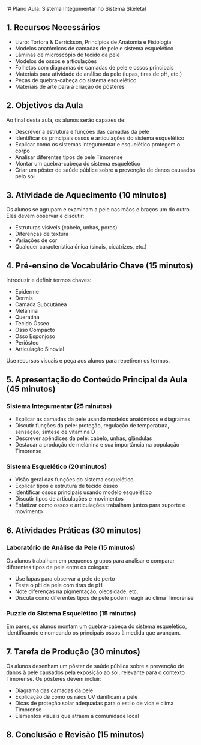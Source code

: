 '# Plano Aula: Sistema Integumentar no Sistema Skeletal

## 1. Recursos Necessários

- Livro: Tortora & Derrickson, Princípios de Anatomia e Fisiologia
- Modelos anatómicos de camadas de pele e sistema esquelético
- Lâminas de microscópio de tecido da pele
- Modelos de ossos e articulações
- Folhetos com diagramas de camadas de pele e ossos principais
- Materiais para atividade de análise da pele (lupas, tiras de pH, etc.)
- Peças de quebra-cabeça do sistema esquelético
- Materiais de arte para a criação de pôsteres

## 2. Objetivos da Aula

Ao final desta aula, os alunos serão capazes de:
- Descrever a estrutura e funções das camadas da pele
- Identificar os principais ossos e articulações do sistema esquelético
- Explicar como os sistemas integumentar e esquelético protegem o corpo
- Analisar diferentes tipos de pele Timorense
- Montar um quebra-cabeça do sistema esquelético
- Criar um pôster de saúde pública sobre a prevenção de danos causados pelo sol

## 3. Atividade de Aquecimento (10 minutos)

Os alunos se agrupam e examinam a pele nas mãos e braços um do outro. Eles devem observar e discutir:
- Estruturas visíveis (cabelo, unhas, poros)
- Diferenças de textura
- Variações de cor
- Qualquer característica única (sinais, cicatrizes, etc.)

## 4. Pré-ensino de Vocabulário Chave (15 minutos)

Introduzir e definir termos chaves:
- Epiderme
- Dermis
- Camada Subcutânea
- Melanina
- Queratina
- Tecido Ósseo
- Osso Compacto
- Osso Esponjoso
- Periósteo
- Articulação Sinovial

Use recursos visuais e peça aos alunos para repetirem os termos.

## 5. Apresentação do Conteúdo Principal da Aula (45 minutos)

### Sistema Integumentar (25 minutos)
- Explicar as camadas da pele usando modelos anatómicos e diagramas
- Discutir funções da pele: proteção, regulação de temperatura, sensação, síntese de vitamina D
- Descrever apêndices da pele: cabelo, unhas, glândulas
- Destacar a produção de melanina e sua importância na população Timorense

### Sistema Esquelético (20 minutos)
- Visão geral das funções do sistema esquelético
- Explicar tipos e estrutura de tecido ósseo
- Identificar ossos principais usando modelo esquelético
- Discutir tipos de articulações e movimentos
- Enfatizar como ossos e articulações trabalham juntos para suporte e movimento

## 6. Atividades Práticas (30 minutos)

### Laboratório de Análise da Pele (15 minutos)
Os alunos trabalham em pequenos grupos para analisar e comparar diferentes tipos de pele entre os colegas:
- Use lupas para observar a pele de perto
- Teste o pH da pele com tiras de pH
- Note diferenças na pigmentação, oleosidade, etc.
- Discuta como diferentes tipos de pele podem reagir ao clima Timorense

### Puzzle do Sistema Esquelético (15 minutos)
Em pares, os alunos montam um quebra-cabeça do sistema esquelético, identificando e nomeando os principais ossos à medida que avançam.

## 7. Tarefa de Produção (30 minutos)

Os alunos desenham um pôster de saúde pública sobre a prevenção de danos à pele causados pela exposição ao sol, relevante para o contexto Timorense. Os pôsteres devem incluir:
- Diagrama das camadas da pele
- Explicação de como os raios UV danificam a pele
- Dicas de proteção solar adequadas para o estilo de vida e clima Timorense
- Elementos visuais que atraem a comunidade local

## 8. Conclusão e Revisão (15 minutos)